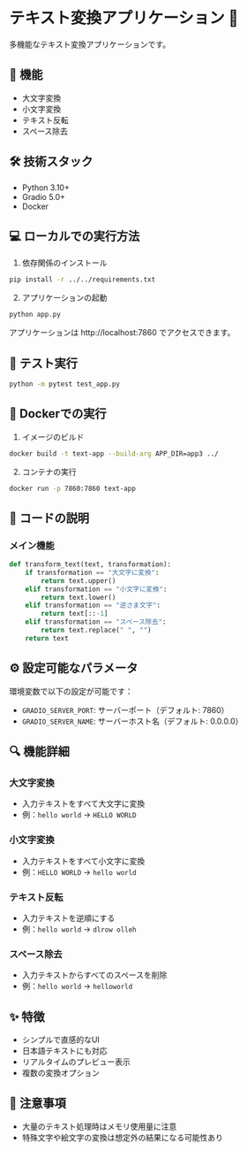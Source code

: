 # テキスト変換アプリケーション 📝

多機能なテキスト変換アプリケーションです。

## 🌟 機能

- 大文字変換
- 小文字変換
- テキスト反転
- スペース除去

## 🛠️ 技術スタック

- Python 3.10+
- Gradio 5.0+
- Docker

## 💻 ローカルでの実行方法

1. 依存関係のインストール
```bash
pip install -r ../../requirements.txt
```

2. アプリケーションの起動
```bash
python app.py
```

アプリケーションは http://localhost:7860 でアクセスできます。

## 🧪 テスト実行

```bash
python -m pytest test_app.py
```

## 🐳 Dockerでの実行

1. イメージのビルド
```bash
docker build -t text-app --build-arg APP_DIR=app3 ../
```

2. コンテナの実行
```bash
docker run -p 7860:7860 text-app
```

## 📝 コードの説明

### メイン機能

```python
def transform_text(text, transformation):
    if transformation == "大文字に変換":
        return text.upper()
    elif transformation == "小文字に変換":
        return text.lower()
    elif transformation == "逆さま文字":
        return text[::-1]
    elif transformation == "スペース除去":
        return text.replace(" ", "")
    return text
```

## ⚙️ 設定可能なパラメータ

環境変数で以下の設定が可能です：
- `GRADIO_SERVER_PORT`: サーバーポート（デフォルト: 7860）
- `GRADIO_SERVER_NAME`: サーバーホスト名（デフォルト: 0.0.0.0）

## 🔍 機能詳細

### 大文字変換
- 入力テキストをすべて大文字に変換
- 例：`hello world` → `HELLO WORLD`

### 小文字変換
- 入力テキストをすべて小文字に変換
- 例：`HELLO WORLD` → `hello world`

### テキスト反転
- 入力テキストを逆順にする
- 例：`hello world` → `dlrow olleh`

### スペース除去
- 入力テキストからすべてのスペースを削除
- 例：`hello world` → `helloworld`

## ✨ 特徴

- シンプルで直感的なUI
- 日本語テキストにも対応
- リアルタイムのプレビュー表示
- 複数の変換オプション

## 📌 注意事項

- 大量のテキスト処理時はメモリ使用量に注意
- 特殊文字や絵文字の変換は想定外の結果になる可能性あり
